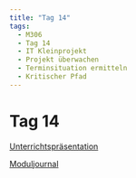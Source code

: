 ```yaml
---
title: "Tag 14"
tags:
  - M306
  - Tag 14
  - IT Kleinprojekt
  - Projekt überwachen
  - Terminsituation ermitteln
  - Kritischer Pfad
---
```


# Tag 14

[Unterrichtspräsentation](/data/m306/Unterrichtspraesentation_14.pdf)

[Moduljournal](/data/m306/MJ_M306_14.pdf)
